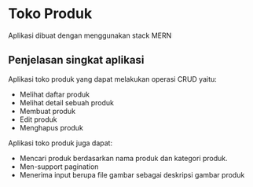 # Toko Produk
Aplikasi dibuat dengan menggunakan stack MERN

## Penjelasan singkat aplikasi
Aplikasi toko produk yang dapat melakukan operasi CRUD yaitu:
- Melihat daftar produk
- Melihat detail sebuah produk
- Membuat produk
- Edit produk
- Menghapus produk

Aplikasi toko produk juga dapat:
- Mencari produk berdasarkan nama produk dan kategori produk.
- Men-support pagination
- Menerima input berupa file gambar sebagai deskripsi gambar produk
